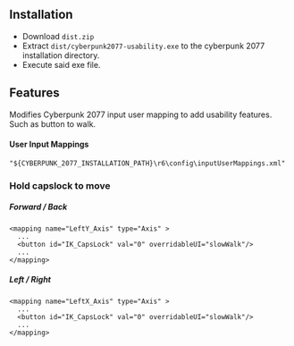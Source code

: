 ## Installation
- Download `dist.zip`
- Extract `dist/cyberpunk2077-usability.exe` to the cyberpunk 2077 installation directory. 
- Execute said exe file.

## Features
Modifies Cyberpunk 2077 input user mapping to add usability features. Such as button to walk.

#### User Input Mappings

```
"${CYBERPUNK_2077_INSTALLATION_PATH}\r6\config\inputUserMappings.xml"
```

### Hold capslock to move
##### Forward / Back
```
<mapping name="LeftY_Axis" type="Axis" >
  ...
  <button id="IK_CapsLock" val="0" overridableUI="slowWalk"/>
  ...
</mapping>
```

##### Left / Right
```
<mapping name="LeftX_Axis" type="Axis" >
  ...
  <button id="IK_CapsLock" val="0" overridableUI="slowWalk"/>
  ...
</mapping>
```

